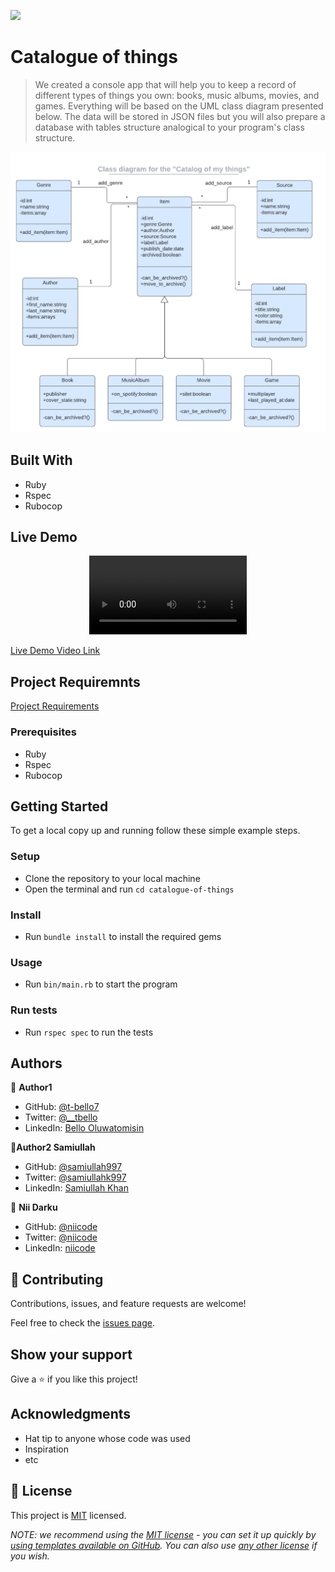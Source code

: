 ![](https://img.shields.io/badge/Microverse-blueviolet)

# Catalogue of things

> We created a console app that will help you to keep a record of different types of things you own: books, music albums, movies, and games. Everything will be based on the UML class diagram presented below. The data will be stored in JSON files but you will also prepare a database with tables structure analogical to your program's class structure.

<p align="center">
  <img src="./catalog_of_my_things.png" alt="C=UML class diagram for catalog of things" />
</p>

## Built With

- Ruby
- Rspec
- Rubocop

## Live Demo 
<p align="center">
  <video src='./untitled_design.mp4' width="50%" alt="yeah"> </video>
</p>

[Live Demo Video Link](https://drive.google.com/file/d/1wAgIB2cRx8fFeqWsifI1UKVyftZb9F4Q/view?usp=share_link)


## Project Requiremnts

[Project Requirements](https://github.com/microverseinc/curriculum-ruby/blob/main/group-capstone/catalog_of_my_things.md)

### Prerequisites

- Ruby
- Rspec
- Rubocop

## Getting Started

To get a local copy up and running follow these simple example steps.

### Setup

- Clone the repository to your local machine
- Open the terminal and run `cd catalogue-of-things`

### Install
- Run `bundle install` to install the required gems

### Usage
- Run `bin/main.rb` to start the program

### Run tests

- Run `rspec spec` to run the tests


## Authors

👤 **Author1**

- GitHub: [@t-bello7](https://github.com/t-bello7)
- Twitter: [@__tbello](https://twitter.com/__tbello)
- LinkedIn: [Bello Oluwatomisin](https://linkedin.com/in/tbello7)

👤**Author2 Samiullah**

- GitHub: [@samiullah997](https://github.com/samiullah997)
- Twitter: [@samiullahk997](https://twitter.com/samiullahk997)
- LinkedIn: [Samiullah Khan](https://www.linkedin.com/in/samiullah-khan-2702b7171/)

👤 **Nii Darku**

- GitHub: [@niicode](https://github.com/niicode)
- Twitter: [@niicode](https://twitter.com/niicode)
- LinkedIn: [niicode](https://linkedin.com/in/niicode)

## 🤝 Contributing

Contributions, issues, and feature requests are welcome!

Feel free to check the [issues page](../../issues/).

## Show your support

Give a ⭐️ if you like this project!

## Acknowledgments

- Hat tip to anyone whose code was used
- Inspiration
- etc

## 📝 License

This project is [MIT](./LICENSE) licensed.

_NOTE: we recommend using the [MIT license](https://choosealicense.com/licenses/mit/) - you can set it up quickly by [using templates available on GitHub](https://docs.github.com/en/communities/setting-up-your-project-for-healthy-contributions/adding-a-license-to-a-repository). You can also use [any other license](https://choosealicense.com/licenses/) if you wish._
